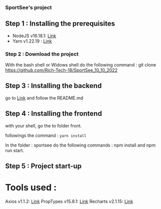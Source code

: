 ### SportSee's project
## Step 1 : Installing the prerequisites

* NodeJS v16.18.1: [Link](https://nodejs.org/fr/download/)
* Yarn v1.22.19 : [Link](https://classic.yarnpkg.com/lang/en/docs/install/#windows-stable)

### Step 2 : Download the project

With the bash shell or Widows shell do the following command : git clone https://github.com/Rich-Tech-18/SportSee_10_10_2022

## Step 3 : Installing the backend

go to [Link](https://github.com/OpenClassrooms-Student-Center/P9-front-end-dashboard) and follow the README.md

## Step 4 : Installing the frontend

with your shell, go the to folder front.

followings the command : ```yarn install```

In the folder : sportsee do the following commands : npm install and npm run start.

## Step 5 : Project start-up

# Tools used :

Axios v1.1.2: [Link](https://axios-http.com/fr/docs/intro)
PropTypes v15.8.1: [Link](https://en.reactjs.org/docs/typechecking-with-proptypes.html)
Recharts v2.1.15: [Link](https://recharts.org/en-US/)
